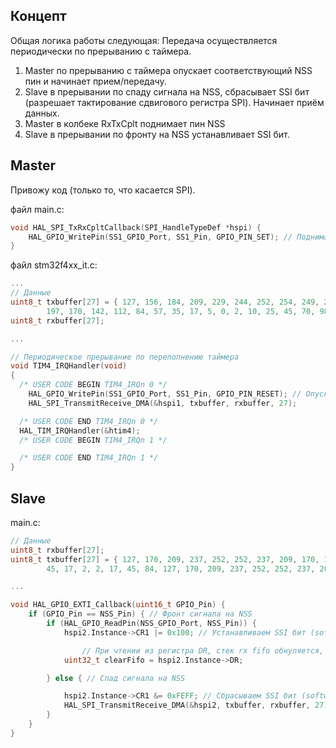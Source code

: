 ## Концепт
Общая логика работы следующая:
Передача осуществляется периодически по прерыванию с таймера.

1. Master по прерыванию с таймера опускает соответствующий NSS пин и начинает прием/передачу.
2. Slave в прерывании по спаду сигнала на NSS, сбрасывает SSI бит (разрешает тактирование сдвигового регистра SPI). Начинает приём данных.
3. Master в колбеке RxTxCplt поднимает пин NSS
4. Slave в прерывании по фронту на NSS устанавливает SSI бит.

## Master
Привожу код (только то, что касается SPI).

файл main.c:
```c
void HAL_SPI_TxRxCpltCallback(SPI_HandleTypeDef *hspi) {
	HAL_GPIO_WritePin(SS1_GPIO_Port, SS1_Pin, GPIO_PIN_SET); // Поднимаем NSS пин
}
```

файл stm32f4xx_it.c:
```c
...
// Данные
uint8_t txbuffer[27] = { 127, 156, 184, 209, 229, 244, 252, 254, 249, 237, 219,
		197, 170, 142, 112, 84, 57, 35, 17, 5, 0, 2, 10, 25, 45, 70, 98 };
uint8_t rxbuffer[27];

...

// Периодическое прерывание по переполнению таймера
void TIM4_IRQHandler(void)
{
  /* USER CODE BEGIN TIM4_IRQn 0 */
	HAL_GPIO_WritePin(SS1_GPIO_Port, SS1_Pin, GPIO_PIN_RESET); // Опускаем NSS пин
	HAL_SPI_TransmitReceive_DMA(&hspi1, txbuffer, rxbuffer, 27);

  /* USER CODE END TIM4_IRQn 0 */
  HAL_TIM_IRQHandler(&htim4);
  /* USER CODE BEGIN TIM4_IRQn 1 */

  /* USER CODE END TIM4_IRQn 1 */
}
```

## Slave
main.c:

```c
// Данные
uint8_t rxbuffer[27];
uint8_t txbuffer[27] = { 127, 170, 209, 237, 252, 252, 237, 209, 170, 127, 84,
		45, 17, 2, 2, 17, 45, 84, 127, 170, 209, 237, 252, 252, 237, 209, 170 };

...

void HAL_GPIO_EXTI_Callback(uint16_t GPIO_Pin) {
	if (GPIO_Pin == NSS_Pin) { // Фронт сигнала на NSS
		if (HAL_GPIO_ReadPin(NSS_GPIO_Port, NSS_Pin)) {
			hspi2.Instance->CR1 |= 0x100; // Устанавливаем SSI бит (software nss)

      			// При чтении из регистра DR, стек rx fifo обнуляется, помогает со сдвигом принимаемых данных.
			uint32_t clearFifo = hspi2.Instance->DR;

		} else { // Спад сигнала на NSS

			hspi2.Instance->CR1 &= 0xFEFF; // Сбрасываем SSI бит (software nss)
			HAL_SPI_TransmitReceive_DMA(&hspi2, txbuffer, rxbuffer, 27);
		}
	}
}
```
